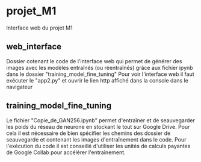 # projet_M1
Interface web du projet M1

## web_interface
Dossier cotenant le code de l'interface web qui permet de générer des images avec les modèles entraînés (ou réentraînés) grâce aux fichier ipynb dans le dossier "training_model_fine_tuning"
Pour voir l'interface web il faut exécuter le "app2.py" et ouvrir le lien http affiché dans la console dans le navigateur

## training_model_fine_tuning
Le fichier "Copie_de_GAN256.ipynb" permet d'entraîner et de seauvegarder les poids du réseau de neurone en stockant le tout sur Google Drive. Pour cela il est nécessaire de bien spécifier les chemins des dossier de seauvegarde et contenant les images d'entraînement dans le code.
Pour l'exécution du code il est conseillé d'utiliser les unités de calculs payantes de Google Collab pour accélérer l'entraînement.
